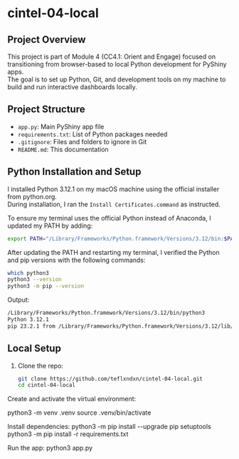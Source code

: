# cintel-04-local

## Project Overview

This project is part of Module 4 (CC4.1: Orient and Engage) focused on transitioning from browser-based to local Python development for PyShiny apps.  
The goal is to set up Python, Git, and development tools on my machine to build and run interactive dashboards locally.

## Project Structure

- `app.py`: Main PyShiny app file  
- `requirements.txt`: List of Python packages needed  
- `.gitignore`: Files and folders to ignore in Git  
- `README.md`: This documentation

## Python Installation and Setup

I installed Python 3.12.1 on my macOS machine using the official installer from python.org.  
During installation, I ran the `Install Certificates.command` as instructed.

To ensure my terminal uses the official Python instead of Anaconda, I updated my PATH by adding:

```bash
export PATH="/Library/Frameworks/Python.framework/Versions/3.12/bin:$PATH"
```
After updating the PATH and restarting my terminal, I verified the Python and pip versions with the following commands:
```bash
which python3
python3 --version
python3 -m pip --version
```
Output:
```bash
/Library/Frameworks/Python.framework/Versions/3.12/bin/python3
Python 3.12.1
pip 23.2.1 from /Library/Frameworks/Python.framework/Versions/3.12/lib/python3.12/site-packages/pip (python 3.12)
```
## Local Setup

1. Clone the repo:
   ```bash
   git clone https://github.com/teflxndxn/cintel-04-local.git
   cd cintel-04-local

Create and activate the virtual environment:

python3 -m venv .venv
source .venv/bin/activate

Install dependencies:
python3 -m pip install --upgrade pip setuptools
python3 -m pip install -r requirements.txt

Run the app:
python3 app.py

